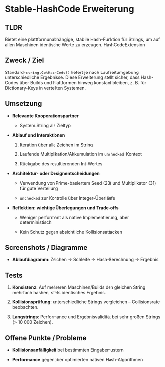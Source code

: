 # Stable-HashCode Erweiterung

## TLDR

Bietet eine plattformunabhängige, stabile Hash-Funktion für Strings, um auf allen Maschinen identische Werte zu erzeugen. HashCodeExtension

## Zweck / Ziel

Standard-`string.GetHashCode()` liefert je nach Laufzeitumgebung unterschiedliche Ergebnisse. Diese Erweiterung stellt sicher, dass Hash-Codes über Builds und Plattformen hinweg konstant bleiben, z. B. für Dictionary-Keys in verteilten Systemen.

## Umsetzung

- **Relevante Kooperationspartner**
    
    - System.String als Zieltyp
        
- **Ablauf und Interaktionen**
    
    1. Iteration über alle Zeichen im String
        
    2. Laufende Multiplikation/Akkumulation im `unchecked`-Kontext
        
    3. Rückgabe des resultierenden Int-Wertes
        
- **Architektur- oder Designentscheidungen**
    
    - Verwendung von Prime-basiertem Seed (23) und Multiplikator (31) für gute Verteilung
        
    - `unchecked` zur Kontrolle über Integer-Überläufe
        
- **Reflektion: wichtige Überlegungen und Trade-offs**
    
    - Weniger performant als native Implementierung, aber deterministisch
        
    - Kein Schutz gegen absichtliche Kollisions­attacken
        

## Screenshots / Diagramme

- **Ablaufdiagramm**: Zeichen → Schleife → Hash-Berechnung → Ergebnis
    

## Tests

1. **Konsistenz**: Auf mehreren Maschinen/Builds den gleichen String mehrfach hashen, stets identisches Ergebnis.
    
2. **Kollisionsprüfung**: unterschiedliche Strings vergleichen – Collisionsrate beobachten.
    
3. **Langstrings**: Performance und Ergebnisvalidität bei sehr großen Strings (> 10 000 Zeichen).
    

## Offene Punkte / Probleme

- **Kollisionsanfälligkeit** bei bestimmten Eingabemustern
    
- **Performance** gegenüber optimierten nativen Hash-Algorithmen